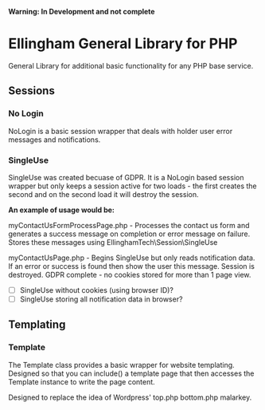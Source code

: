 **Warning: In Development and not complete**
# Ellingham General Library for PHP
General Library for additional basic functionality for any PHP base service.

## Sessions
### No Login
NoLogin is a basic session wrapper that deals with holder user error messages and notifications.

### SingleUse
SingleUse was created becuase of GDPR.  It is a NoLogin based session wrapper but only keeps a
session active for two loads - the first creates the second and on the second load it will destroy
the session.

**An example of usage would be:**

myContactUsFormProcessPage.php - Processes the contact us form and generates a success message on
completion or error message on failure.  Stores these messages using EllinghamTech\Session\SingleUse

myContactUsPage.php - Begins SingleUse but only reads notification data.  If an error or success is
found then show the user this message.  Session is destroyed.  GDPR complete - no cookies stored for
more than 1 page view.

- [ ] SingleUse without cookies (using browser ID)?
- [ ] SingleUse storing all notification data in browser?

## Templating
### Template
The Template class provides a basic wrapper for website templating.  Designed so that you can include()
a template page that then accesses the Template instance to write the page content.

Designed to replace the idea of Wordpress' top.php bottom.php malarkey.